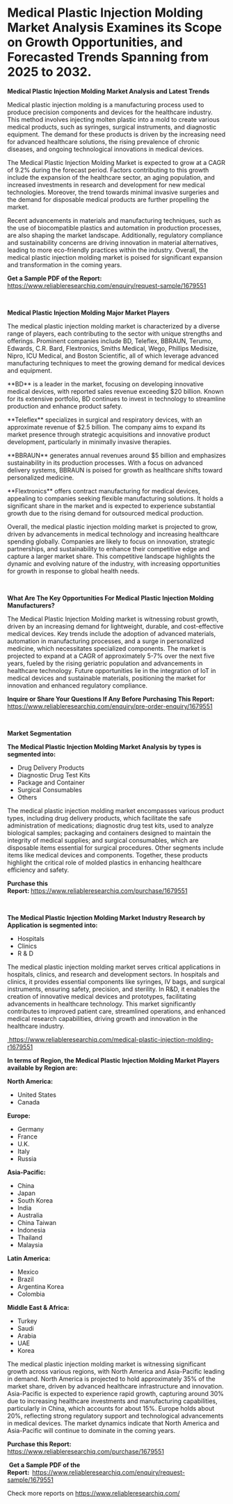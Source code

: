 <p><h1>Medical Plastic Injection Molding Market Analysis Examines its Scope on Growth Opportunities, and Forecasted Trends Spanning from 2025 to 2032.</h1></p><p><strong>Medical Plastic Injection Molding Market Analysis and Latest Trends</strong></p>
<p><p>Medical plastic injection molding is a manufacturing process used to produce precision components and devices for the healthcare industry. This method involves injecting molten plastic into a mold to create various medical products, such as syringes, surgical instruments, and diagnostic equipment. The demand for these products is driven by the increasing need for advanced healthcare solutions, the rising prevalence of chronic diseases, and ongoing technological innovations in medical devices.</p><p>The Medical Plastic Injection Molding Market is expected to grow at a CAGR of 9.2% during the forecast period. Factors contributing to this growth include the expansion of the healthcare sector, an aging population, and increased investments in research and development for new medical technologies. Moreover, the trend towards minimal invasive surgeries and the demand for disposable medical products are further propelling the market.</p><p>Recent advancements in materials and manufacturing techniques, such as the use of biocompatible plastics and automation in production processes, are also shaping the market landscape. Additionally, regulatory compliance and sustainability concerns are driving innovation in material alternatives, leading to more eco-friendly practices within the industry. Overall, the medical plastic injection molding market is poised for significant expansion and transformation in the coming years.</p></p>
<p><strong>Get a Sample PDF of the Report:&nbsp;</strong> <a href="https://www.reliableresearchiq.com/enquiry/request-sample/1679551?utm_campaign=1835&utm_medium=2&utm_source=Github&utm_content=ia&utm_term=25032025&utm_id=medical-plastic-injection-molding">https://www.reliableresearchiq.com/enquiry/request-sample/1679551</a></p>
<p>&nbsp;</p>
<p><strong>Medical Plastic Injection Molding Major Market Players</strong></p>
<p><p>The medical plastic injection molding market is characterized by a diverse range of players, each contributing to the sector with unique strengths and offerings. Prominent companies include BD, Teleflex, BBRAUN, Terumo, Edwards, C.R. Bard, Flextronics, Smiths Medical, Wego, Phillips Medisize, Nipro, ICU Medical, and Boston Scientific, all of which leverage advanced manufacturing techniques to meet the growing demand for medical devices and equipment.</p><p>**BD** is a leader in the market, focusing on developing innovative medical devices, with reported sales revenue exceeding $20 billion. Known for its extensive portfolio, BD continues to invest in technology to streamline production and enhance product safety.</p><p>**Teleflex** specializes in surgical and respiratory devices, with an approximate revenue of $2.5 billion. The company aims to expand its market presence through strategic acquisitions and innovative product development, particularly in minimally invasive therapies.</p><p>**BBRAUN** generates annual revenues around $5 billion and emphasizes sustainability in its production processes. With a focus on advanced delivery systems, BBRAUN is poised for growth as healthcare shifts toward personalized medicine.</p><p>**Flextronics** offers contract manufacturing for medical devices, appealing to companies seeking flexible manufacturing solutions. It holds a significant share in the market and is expected to experience substantial growth due to the rising demand for outsourced medical production.</p><p>Overall, the medical plastic injection molding market is projected to grow, driven by advancements in medical technology and increasing healthcare spending globally. Companies are likely to focus on innovation, strategic partnerships, and sustainability to enhance their competitive edge and capture a larger market share. This competitive landscape highlights the dynamic and evolving nature of the industry, with increasing opportunities for growth in response to global health needs.</p></p>
<p>&nbsp;</p>
<p><strong>What Are The Key Opportunities For Medical Plastic Injection Molding Manufacturers?</strong></p>
<p><p>The Medical Plastic Injection Molding market is witnessing robust growth, driven by an increasing demand for lightweight, durable, and cost-effective medical devices. Key trends include the adoption of advanced materials, automation in manufacturing processes, and a surge in personalized medicine, which necessitates specialized components. The market is projected to expand at a CAGR of approximately 5-7% over the next five years, fueled by the rising geriatric population and advancements in healthcare technology. Future opportunities lie in the integration of IoT in medical devices and sustainable materials, positioning the market for innovation and enhanced regulatory compliance.</p></p>
<p><strong>Inquire or Share Your Questions If Any Before Purchasing This Report:</strong> <a href="https://www.reliableresearchiq.com/enquiry/pre-order-enquiry/1679551?utm_campaign=1835&utm_medium=2&utm_source=Github&utm_content=ia&utm_term=25032025&utm_id=medical-plastic-injection-molding">https://www.reliableresearchiq.com/enquiry/pre-order-enquiry/1679551</a></p>
<p>&nbsp;</p>
<p><strong>Market Segmentation</strong></p>
<p><strong>The Medical Plastic Injection Molding Market Analysis by types is segmented into:</strong></p>
<p><ul><li>Drug Delivery Products</li><li>Diagnostic Drug Test Kits</li><li>Package and Container</li><li>Surgical Consumables</li><li>Others</li></ul></p>
<p><p>The medical plastic injection molding market encompasses various product types, including drug delivery products, which facilitate the safe administration of medications; diagnostic drug test kits, used to analyze biological samples; packaging and containers designed to maintain the integrity of medical supplies; and surgical consumables, which are disposable items essential for surgical procedures. Other segments include items like medical devices and components. Together, these products highlight the critical role of molded plastics in enhancing healthcare efficiency and safety.</p></p>
<p><strong>Purchase this Report:&nbsp;</strong><a href="https://www.reliableresearchiq.com/purchase/1679551?utm_campaign=1835&utm_medium=2&utm_source=Github&utm_content=ia&utm_term=25032025&utm_id=medical-plastic-injection-molding">https://www.reliableresearchiq.com/purchase/1679551</a></p>
<p>&nbsp;</p>
<p><strong>The Medical Plastic Injection Molding Market Industry Research by Application is segmented into:</strong></p>
<p><ul><li>Hospitals</li><li>Clinics</li><li>R & D</li></ul></p>
<p><p>The medical plastic injection molding market serves critical applications in hospitals, clinics, and research and development sectors. In hospitals and clinics, it provides essential components like syringes, IV bags, and surgical instruments, ensuring safety, precision, and sterility. In R&D, it enables the creation of innovative medical devices and prototypes, facilitating advancements in healthcare technology. This market significantly contributes to improved patient care, streamlined operations, and enhanced medical research capabilities, driving growth and innovation in the healthcare industry.</p></p>
<p><a href="https://www.reliableresearchiq.com/medical-plastic-injection-molding-r1679551?utm_campaign=1835&utm_medium=2&utm_source=Github&utm_content=ia&utm_term=25032025&utm_id=medical-plastic-injection-molding">&nbsp;https://www.reliableresearchiq.com/medical-plastic-injection-molding-r1679551</a></p>
<p><strong>In terms of Region, the Medical Plastic Injection Molding Market Players available by Region are:</strong></p>
<p>
    <p> <strong> North America: </strong>
        <ul>
            <li>United States</li>
            <li>Canada</li>
        </ul>
        </p> 
    <p> <strong> Europe: </strong>
        <ul>
            <li>Germany</li>
            <li>France</li>
            <li>U.K.</li>
            <li>Italy</li>
            <li>Russia</li>
        </ul>
        </p> 
    <p> <strong> Asia-Pacific: </strong>
        <ul>
            <li>China</li>
            <li>Japan</li>
            <li>South Korea</li>
            <li>India</li>
            <li>Australia</li>
            <li>China Taiwan</li>
            <li>Indonesia</li>
            <li>Thailand</li>
            <li>Malaysia</li>
        </ul>
        </p> 
    <p> <strong> Latin America: </strong>
        <ul>
            <li>Mexico</li>
            <li>Brazil</li>
            <li>Argentina Korea</li>
            <li>Colombia</li>
        </ul>
        </p> 
    <p> <strong> Middle East & Africa: </strong>
        <ul>
            <li>Turkey</li>
            <li>Saudi</li>
            <li>Arabia</li>
            <li>UAE</li>
            <li>Korea</li>
        </ul>
    </p>
    </p>
<p><p>The medical plastic injection molding market is witnessing significant growth across various regions, with North America and Asia-Pacific leading in demand. North America is projected to hold approximately 35% of the market share, driven by advanced healthcare infrastructure and innovation. Asia-Pacific is expected to experience rapid growth, capturing around 30% due to increasing healthcare investments and manufacturing capabilities, particularly in China, which accounts for about 15%. Europe holds about 20%, reflecting strong regulatory support and technological advancements in medical devices. The market dynamics indicate that North America and Asia-Pacific will continue to dominate in the coming years.</p></p>
<p><strong>Purchase this Report: </strong><a href="https://www.reliableresearchiq.com/purchase/1679551?utm_campaign=1835&utm_medium=2&utm_source=Github&utm_content=ia&utm_term=25032025&utm_id=medical-plastic-injection-molding">https://www.reliableresearchiq.com/purchase/1679551</a></p>
<p>&nbsp;<strong>Get a Sample PDF of the Report:&nbsp;&nbsp;</strong><a href="https://www.reliableresearchiq.com/enquiry/request-sample/1679551?utm_campaign=1835&utm_medium=2&utm_source=Github&utm_content=ia&utm_term=25032025&utm_id=medical-plastic-injection-molding">https://www.reliableresearchiq.com/enquiry/request-sample/1679551</a></p>
<p><strong></strong></p>
<p>Check more reports on <a href="https://www.reliableresearchiq.com/?utm_campaign=1835&utm_medium=2&utm_source=Github&utm_content=ia&utm_term=25032025&utm_id=medical-plastic-injection-molding">https://www.reliableresearchiq.com/</a></p>
